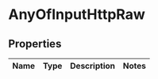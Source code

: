 # AnyOfInputHttpRaw

## Properties
Name | Type | Description | Notes
------------ | ------------- | ------------- | -------------
